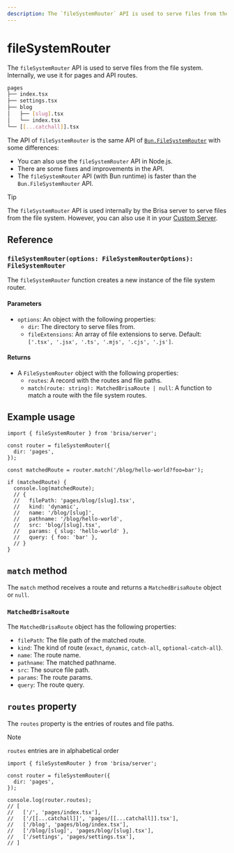 ```yaml
---
description: The `fileSystemRouter` API is used to serve files from the file system.
---
```


# fileSystemRouter

The `fileSystemRouter` API is used to serve files from the file system. Internally, we use it for pages and API routes.

```sh
pages
├── index.tsx
├── settings.tsx
├── blog
│   ├── [slug].tsx
│   └── index.tsx
└── [[...catchall]].tsx
```

The API of `fileSystemRouter` is the same API of [`Bun.FileSystemRouter`](https://bun.sh/docs/api/file-system-router) with some differences:

- You can also use the `fileSystemRouter` API in Node.js.
- There are some fixes and improvements in the API.
- The `fileSystemRouter` API (with Bun runtime) is faster than the `Bun.FileSystemRouter` API.

> [!TIP]
>
> The `fileSystemRouter` API is used internally by the Brisa server to serve files from the file system. However, you can also use it in your [Custom Server](/building-your-application/configuring/custom-server).

## Reference

### `fileSystemRouter(options: FileSystemRouterOptions): FileSystemRouter`

The `fileSystemRouter` function creates a new instance of the file system router.

#### Parameters

- `options`: An object with the following properties:
  - `dir`: The directory to serve files from.
  - `fileExtensions`: An array of file extensions to serve. Default: `['.tsx', '.jsx', '.ts', '.mjs', '.cjs', '.js']`.

#### Returns

- A `FileSystemRouter` object with the following properties:
  - `routes`: A record with the routes and file paths.
  - `match(route: string): MatchedBrisaRoute | null`: A function to match a route with the file system routes.

## Example usage

```tsx
import { fileSystemRouter } from 'brisa/server';

const router = fileSystemRouter({
  dir: 'pages',
});

const matchedRoute = router.match('/blog/hello-world?foo=bar');

if (matchedRoute) {
  console.log(matchedRoute); 
  // {
  //   filePath: 'pages/blog/[slug].tsx',
  //   kind: 'dynamic',
  //   name: '/blog/[slug]',
  //   pathname: '/blog/hello-world',
  //   src: 'blog/[slug].tsx',
  //   params: { slug: 'hello-world' },
  //   query: { foo: 'bar' },
  // }
}
```

## `match` method

The `match` method receives a route and returns a `MatchedBrisaRoute` object or `null`.

### `MatchedBrisaRoute`

The `MatchedBrisaRoute` object has the following properties:

- `filePath`: The file path of the matched route.
- `kind`: The kind of route (`exact`, `dynamic`, `catch-all`, `optional-catch-all`).
- `name`: The route name.
- `pathname`: The matched pathname.
- `src`: The source file path.
- `params`: The route params.
- `query`: The route query.

## `routes` property

The `routes` property is the entries of routes and file paths.

> [!NOTE]
>
> `routes` entries are in alphabetical order

```tsx
import { fileSystemRouter } from 'brisa/server';

const router = fileSystemRouter({
  dir: 'pages',
});

console.log(router.routes);
// [
//   ['/', 'pages/index.tsx'],
//   ['/[[...catchall]]', 'pages/[[...catchall]].tsx'],
//   ['/blog', 'pages/blog/index.tsx'],
//   ['/blog/[slug]', 'pages/blog/[slug].tsx'],
//   ['/settings', 'pages/settings.tsx'],
// ]
```


